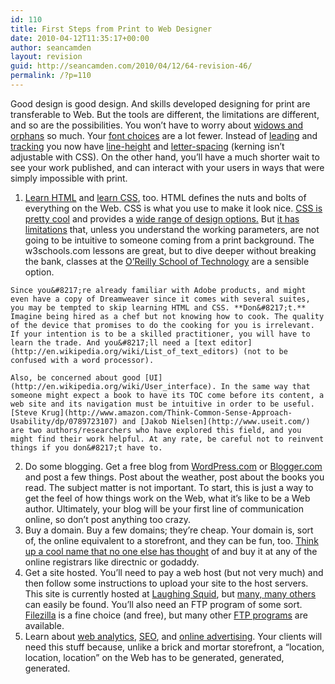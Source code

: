 ```yaml
---
id: 110
title: First Steps from Print to Web Designer
date: 2010-04-12T11:35:17+00:00
author: seancamden
layout: revision
guid: http://seancamden.com/2010/04/12/64-revision-46/
permalink: /?p=110
---
```

Good design is good design. And skills developed designing for print are transferable to Web. But the tools are different, the limitations are different, and so are the possibilities. You won&#8217;t have to worry about [widows and orphans](http://en.wikipedia.org/wiki/Widows_and_orphans) so much. Your [font choices](http://www.ampsoft.net/webdesign-l/WindowsMacFonts.html) are a lot fewer. Instead of [leading](http://en.wikipedia.org/wiki/Leading) and [tracking](http://en.wikipedia.org/wiki/Kerning) you now have [line-height](http://www.w3schools.com/css/pr_dim_line-height.asp) and [letter-spacing](http://www.w3schools.com/css/pr_text_letter-spacing.asp) (kerning isn&#8217;t adjustable with CSS). On the other hand, you&#8217;ll have a much shorter wait to see your work published, and can interact with your users in ways that were simply impossible with print.

  1. [Learn HTML](http://www.w3schools.com/html/default.asp) and [learn CSS](http://www.w3schools.com/css/default.asp), too. HTML defines the nuts and bolts of everything on the Web. CSS is what you use to make it look nice. [CSS is pretty cool](http://www.cssbeauty.com/gallery/) and provides a [wide range of design options.](http://www.csszengarden.com/) But [it has limitations](http://net.tutsplus.com/articles/web-roundups/are-you-making-these-10-css-mistakes/) that, unless you understand the working parameters, are not going to be intuitive to someone coming from a print background. The w3schools.com lessons are great, but to dive deeper without breaking the bank, classes at the [O&#8217;Reilly School of Technology](http://www.oreillyschool.com/courses/htmlcss/) are a sensible option.
  
    Since you&#8217;re already familiar with Adobe products, and might even have a copy of Dreamweaver since it comes with several suites, you may be tempted to skip learning HTML and CSS. **Don&#8217;t.** Imagine being hired as a chef but not knowing how to cook. The quality of the device that promises to do the cooking for you is irrelevant. If your intention is to be a skilled practitioner, you will have to learn the trade. And you&#8217;ll need a [text editor](http://en.wikipedia.org/wiki/List_of_text_editors) (not to be confused with a word processor).
  
    Also, be concerned about good [UI](http://en.wikipedia.org/wiki/User_interface). In the same way that someone might expect a book to have its TOC come before its content, a web site and its navigation must be intuitive in order to be useful. [Steve Krug](http://www.amazon.com/Think-Common-Sense-Approach-Usability/dp/0789723107) and [Jakob Nielsen](http://www.useit.com/) are two authors/researchers who have explored this field, and you might find their work helpful. At any rate, be careful not to reinvent things if you don&#8217;t have to.
  2. Do some blogging. Get a free blog from [WordPress.com](http://wordpress.com/) or [Blogger.com](https://www.blogger.com/start) and post a few things. Post about the weather, post about the books you read. The subject matter is not important. To start, this is just a way to get the feel of how things work on the Web, what it&#8217;s like to be a Web author. Ultimately, your blog will be your first line of communication online, so don&#8217;t post anything too crazy.
  3. Buy a domain. Buy a few domains; they&#8217;re cheap. Your domain is, sort of, the online equivalent to a storefront, and they can be fun, too. [Think up a cool name that no one else has thought](http://instantdomainsearch.com/) of and buy it at any of the online registrars like directnic or godaddy.
  4. Get a site hosted. You&#8217;ll need to pay a web host (but not very much) and then follow some instructions to upload your site to the host servers. This site is currently hosted at [Laughing Squid](http://laughingsquid.us/), but [many, many others](http://www.google.com/search?q=web+hosting&ie=utf-8&oe=utf-8&aq=t&rls=org.mozilla:en-US:official&client=firefox-a) can easily be found. You&#8217;ll also need an FTP program of some sort. [Filezilla](http://fileZilla-project.org/) is a fine choice (and free), but many other [FTP programs](http://www.google.com/search?q=ftp+software&ie=utf-8&oe=utf-8&aq=t&rls=org.mozilla:en-US:official&client=firefox-a) are available.
  5. Learn about [web analytics](http://www.getclicky.com/), [SEO](http://en.wikipedia.org/wiki/Search_engine_optimization), and [online advertising](http://www.Google.com/AdWords). Your clients will need this stuff because, unlike a brick and mortar storefront, a &#8220;location, location, location&#8221; on the Web has to be generated, generated, generated.